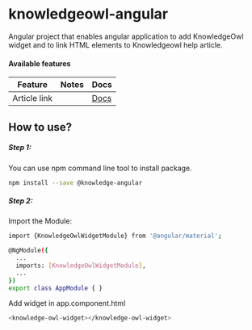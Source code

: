 # knowledgeowl-angular

Angular project that enables angular application to add KnowledgeOwl widget and to link HTML elements to Knowledgeowl help article.


#### Available features

| Feature          | Notes                                                  | Docs         |
|------------------|--------------------------------------------------------|--------------|
| Article link     |                                                        |   [Docs][0]  |


## How to use?

##### Step 1:

You can use npm command line tool to install package.

```sh
npm install --save @knowledge-angular
```

##### Step 2:

Import the Module:


```sh
import {KnowledgeOwlWidgetModule} from '@angular/material';

@NgModule({
  ...
  imports: [KnowledgeOwlWidgetModule],
  ...
})
export class AppModule { }
```

Add widget in app.component.html

```sh
<knowledge-owl-widget></knowledge-owl-widget>
```


 [0]: https://github.com/scheduleonce/knowledgeowl-angular
